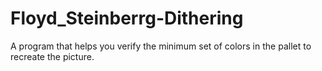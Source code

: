 # Floyd_Steinberrg-Dithering
A program that helps you verify the minimum set of colors in the pallet to recreate the picture.

